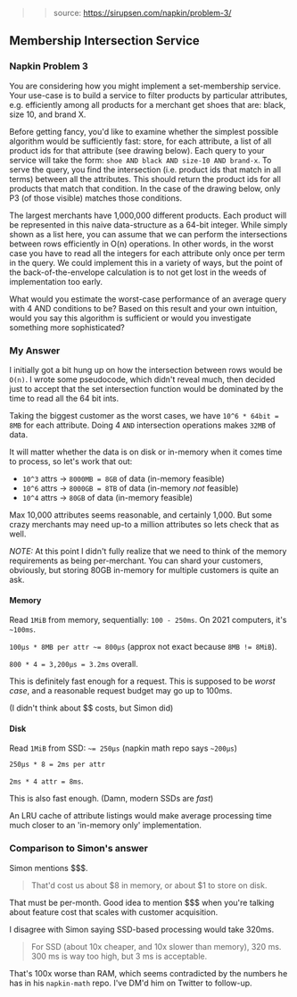 > > source: https://sirupsen.com/napkin/problem-3/

## Membership Intersection Service

### Napkin Problem 3

You are considering how you might implement a set-membership service. 
Your use-case is to build a service to filter products by particular attributes, 
e.g. efficiently among all products for a merchant get shoes that are: black, 
size 10, and brand X.

Before getting fancy, you'd like to examine whether the simplest possible algorithm 
would be sufficiently fast: store, for each attribute, a list of all product ids for 
that attribute (see drawing below). Each query to your service will take the form: 
`shoe AND black AND size-10 AND brand-x`. To serve the query, you find the intersection 
(i.e. product ids that match in all terms) between all the attributes. This should return 
the product ids for all products that match that condition. In the case of the drawing below, 
only P3 (of those visible) matches those conditions.

The largest merchants have 1,000,000 different products. Each product will be represented in this 
naive data-structure as a 64-bit integer. 
While simply shown as a list here, you can assume that we can perform the intersections 
between rows efficiently in O(n) operations. In other words, in the worst case you have to 
read all the integers for each attribute only once per term in the query. We could implement 
this in a variety of ways, but the point of the back-of-the-envelope calculation is to not 
get lost in the weeds of implementation too early.

What would you estimate the worst-case performance of an average query with 4 AND conditions to be? Based on this result and your own intuition, would you say this algorithm is sufficient or would you investigate something more sophisticated?
    
### My Answer

I initially got a bit hung up on how the intersection between rows
would be `O(n)`. I wrote some pseudocode, which didn't reveal much, then
decided just to accept that the set intersection function would be dominated by
the time to read all the 64 bit ints.

Taking the biggest customer as the worst cases, we have `10^6 * 64bit = 8MB` for each attribute.
Doing 4 `AND` intersection operations makes `32MB` of data.

It will matter whether the data is on disk or in-memory when it comes time to process,
so let's work that out:

* `10^3` attrs -> `8000MB = 8GB` of data (in-memory feasible)
* `10^6` attrs -> `8000GB = 8TB` of data (in-memory *not* feasible)
* `10^4` attrs -> `80GB` of data (in-memory feasible)

Max 10,000 attributes seems reasonable, and certainly 1,000. But some crazy merchants
may need up-to a million attributes so lets check that as well.

_NOTE:_ At this point I didn't fully realize that we need to think of the memory requirements as being
per-merchant. You can shard your customers, obviously, but storing 80GB in-memory for multiple customers
is quite an ask.

#### Memory

Read `1MiB` from memory, sequentially: `100 - 250ms`. On 2021 computers, it's `~100ms`.

`100μs * 8MB per attr ~= 800μs` (approx not exact because `8MB != 8MiB`).

`800 * 4 = 3,200μs = 3.2ms` overall.

This is definitely fast enough for a request. This is supposed to be _worst case_, 
and a reasonable request budget may go up to 100ms.

(I didn't think about $$ costs, but Simon did)   

#### Disk

Read `1MiB` from SSD: `~= 250μs` (napkin math repo says `~200μs`)

`250μs * 8 = 2ms per attr`

`2ms * 4 attr = 8ms`.

This is also fast enough. (Damn, modern SSDs are _fast_)

An LRU cache of attribute listings would make average processing time
much closer to an 'in-memory only' implementation.  


### Comparison to Simon's answer

Simon mentions $$$.

> That'd cost us about $8 in memory, or about $1 to store on disk.

That must be per-month. Good idea to mention $$$ when you're talking about
feature cost that scales with customer acquisition.

I disagree with Simon saying SSD-based processing would take 320ms. 

> For SSD (about 10x cheaper, and 10x slower than memory), 320 ms. 300 ms is way too high, but 3 ms is acceptable. 

That's 100x worse than RAM, which seems contradicted by the numbers he has in his `napkin-math` repo. 
I've DM'd him on Twitter to follow-up.

